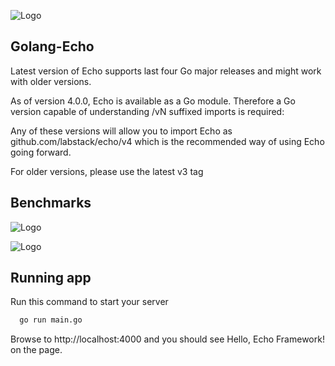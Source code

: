 
![Logo](https://www.somkiat.cc/wp-content/uploads/2021/09/go-echo-1024x581.png)

## Golang-Echo

Latest version of Echo supports last four Go major releases and might work with older versions.

As of version 4.0.0, Echo is available as a Go module. Therefore a Go version capable of understanding /vN suffixed imports is required:

Any of these versions will allow you to import Echo as github.com/labstack/echo/v4 which is the recommended way of using Echo going forward.

For older versions, please use the latest v3 tag

## Benchmarks

![Logo](https://camo.githubusercontent.com/5c51befc0b0f5be9d5e7fa83981b9468ee0df65c00a0d59990b1e41bcb7c0ead/68747470733a2f2f692e696d6775722e636f6d2f7177504e51626c2e706e67)

![Logo](https://camo.githubusercontent.com/51a439f00c1f20def60ed7bef7dfc4f52a2fc23944c0035427c45599f4c9490c/68747470733a2f2f692e696d6775722e636f6d2f7338794b516a782e706e67)



## Running app

Run this command to start your server

```bash
  go run main.go
```
Browse to http://localhost:4000 and you should see Hello, Echo Framework! on the page.


    
